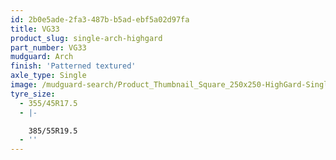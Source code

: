 ```yaml
---
id: 2b0e5ade-2fa3-487b-b5ad-ebf5a02d97fa
title: VG33
product_slug: single-arch-highgard
part_number: VG33
mudguard: Arch
finish: 'Patterned textured'
axle_type: Single
image: /mudguard-search/Product_Thumbnail_Square_250x250-HighGard-Single-Arch.jpg
tyre_size:
  - 355/45R17.5
  - |-

    385/55R19.5
  - ''
---
```

